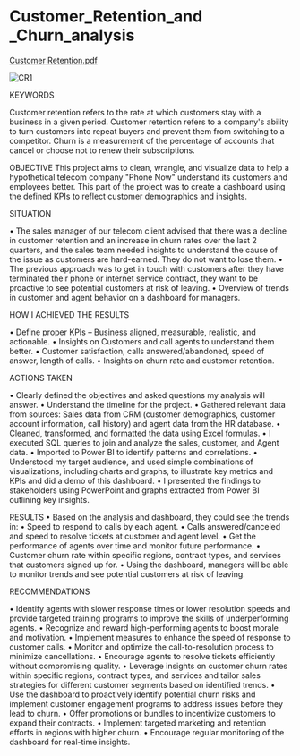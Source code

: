 # Customer_Retention_and _Churn_analysis

[Customer Retention.pdf](https://github.com/Siri-space/Customer_Retention_Analysis/files/14200057/Customer.Retention.pdf)

![CR1](https://github.com/Siri-space/Customer_Retention_Analysis/assets/153458968/19d302c7-61c3-4fb8-ae92-4cf1a006b1c0)












KEYWORDS

Customer retention refers to the rate at which customers stay with a business in a given period.
Customer retention refers to a company's ability to turn customers into repeat buyers and prevent them from switching to a competitor.
Churn is a measurement of the percentage of accounts that cancel or choose not to renew their subscriptions.

OBJECTIVE
This project aims to clean, wrangle, and visualize data to help a hypothetical telecom company "Phone Now" understand its customers and employees better.
This part of the project was to create a dashboard using the defined KPIs to reflect customer demographics and insights.

SITUATION

•	The sales manager of our telecom client advised that there was a decline in customer retention and an increase in churn rates over the last 2 quarters, and the sales team needed insights to understand the cause of the issue as customers are hard-earned. They do not want to lose them.
•	The previous approach was to get in touch with customers after they have terminated their phone or internet service contract, they want to be proactive to see potential customers at risk of leaving.
•	Overview of trends in customer and agent behavior on a dashboard for managers.

HOW I ACHIEVED THE RESULTS

•	Define proper KPIs – Business aligned, measurable, realistic, and actionable.
•	Insights on Customers and call agents to understand them better.
•	Customer satisfaction, calls answered/abandoned, speed of answer, length of calls.
•	Insights on churn rate and customer retention.

ACTIONS TAKEN

•	Clearly defined the objectives and asked questions my analysis will answer.
•	Understand the timeline for the project.
•	Gathered relevant data from sources: Sales data from CRM (customer demographics, customer account information, call history) and agent data from the HR database.
•	Cleaned, transformed, and formatted the data using Excel formulas.
•	I executed SQL queries to join and analyze the sales, customer, and Agent data.
•	Imported to Power BI to identify patterns and correlations.
•	Understood my target audience, and used simple combinations of visualizations, including charts and graphs, to illustrate key metrics and KPIs and did a demo of this dashboard.
•	I presented the findings to stakeholders using PowerPoint and graphs extracted from Power BI outlining key insights.

RESULTS
•	Based on the analysis and dashboard, they could see the trends in:
•	Speed to respond to calls by each agent.
•	Calls answered/canceled and speed to resolve tickets at customer and agent level.
•	Get the performance of agents over time and monitor future performance.
•	Customer churn rate within specific regions, contract types, and services that customers signed up for.
•	Using the dashboard, managers will be able to monitor trends and see potential customers at risk of leaving.

RECOMMENDATIONS

•	Identify agents with slower response times or lower resolution speeds and provide targeted training programs to improve the skills of underperforming agents.
•	Recognize and reward high-performing agents to boost morale and motivation.
•	Implement measures to enhance the speed of response to customer calls.
•	Monitor and optimize the call-to-resolution process to minimize cancellations.
•	Encourage agents to resolve tickets efficiently without compromising quality.
•	Leverage insights on customer churn rates within specific regions, contract types, and services and tailor sales strategies for different customer segments based on identified trends.
•	Use the dashboard to proactively identify potential churn risks and implement customer engagement programs to address issues before they lead to churn.
•	Offer promotions or bundles to incentivize customers to expand their contracts.
•	Implement targeted marketing and retention efforts in regions with higher churn.
•	Encourage regular monitoring of the dashboard for real-time insights.
